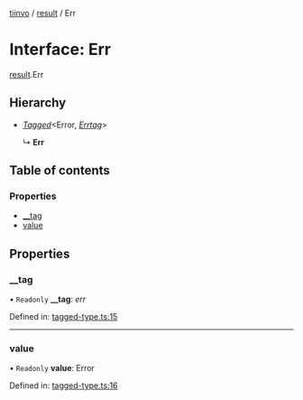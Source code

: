 [tiinvo](../README.md) / [result](../modules/result.md) / Err

# Interface: Err

[result](../modules/result.md).Err

## Hierarchy

* [*Tagged*](../README.md#tagged)<Error, [*Errtag*](../modules/result.md#errtag)\>

  ↳ **Err**

## Table of contents

### Properties

- [\_\_tag](result.err.md#__tag)
- [value](result.err.md#value)

## Properties

### \_\_tag

• `Readonly` **\_\_tag**: *err*

Defined in: [tagged-type.ts:15](https://github.com/OctoD/tiinvo/blob/16ea627/src/tagged-type.ts#L15)

___

### value

• `Readonly` **value**: Error

Defined in: [tagged-type.ts:16](https://github.com/OctoD/tiinvo/blob/16ea627/src/tagged-type.ts#L16)

